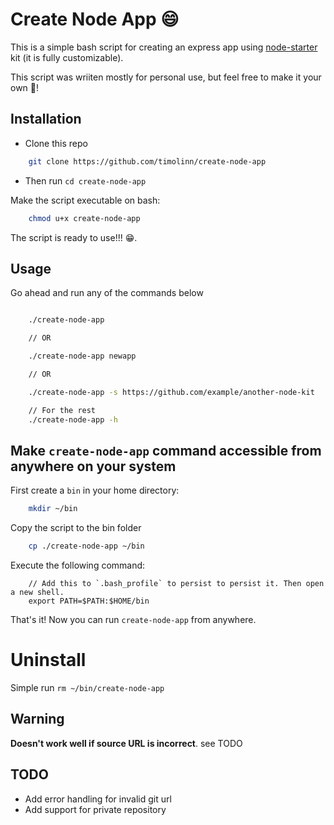 # Create Node App 😄

This is a simple bash script for creating an express app using [node-starter](https://github.com/timolinn/node-starter) kit (it is fully customizable).

This script was wriiten mostly for personal use, but feel free to make it your own 🙂!

## Installation
+ Clone this repo
```bash
    git clone https://github.com/timolinn/create-node-app
```
+ Then run `cd create-node-app`

Make the script executable on bash:
```bash
    chmod u+x create-node-app
```
The script is ready to use!!! 😁.

## Usage
Go ahead and run any of the commands below
```bash

    ./create-node-app

    // OR

    ./create-node-app newapp

    // OR

    ./create-node-app -s https://github.com/example/another-node-kit

    // For the rest
    ./create-node-app -h
```

## Make `create-node-app` command accessible from anywhere on your system
First create a `bin` in your home directory:
```bash
    mkdir ~/bin
```

Copy the script to the bin folder
```bash
    cp ./create-node-app ~/bin
```

Execute the following command:
```
    // Add this to `.bash_profile` to persist to persist it. Then open a new shell.
    export PATH=$PATH:$HOME/bin
```

That's it! Now you can run `create-node-app` from anywhere.

# Uninstall
Simple run `rm ~/bin/create-node-app`

## Warning
**Doesn't work well if source URL is incorrect**. see TODO

## TODO
+ Add error handling for invalid git url
+ Add support for private repository